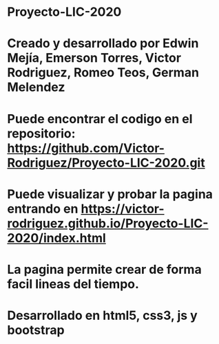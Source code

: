 # Proyecto-LIC-2020

# Creado y desarrollado por Edwin Mejía, Emerson Torres, Victor Rodriguez, Romeo Teos, German Melendez

# Puede encontrar el codigo en el repositorio: https://github.com/Victor-Rodriguez/Proyecto-LIC-2020.git

# Puede visualizar y probar la pagina entrando en https://victor-rodriguez.github.io/Proyecto-LIC-2020/index.html

# La pagina permite crear de forma facil lineas del tiempo.

# Desarrollado en html5, css3, js y bootstrap
